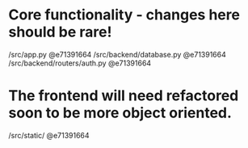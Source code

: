 # Core functionality - changes here should be rare!
/src/app.py                   @e71391664
/src/backend/database.py      @e71391664
/src/backend/routers/auth.py  @e71391664

# The frontend will need refactored soon to be more object oriented.
/src/static/   @e71391664
